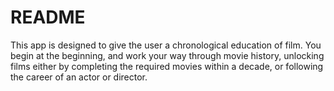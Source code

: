 # README

This app is designed to give the user a chronological education of film. You begin at the beginning, and work your way through movie history, unlocking films either by completing the required movies within a decade, or following the career of an actor or director.
